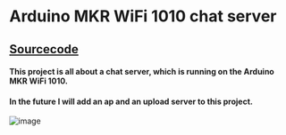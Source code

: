 # Arduino MKR WiFi 1010 chat server 
## [Sourcecode](https://github.com/jann-amh/MKR-WiFi-1010-Chatserver/tree/master/MKR-Wifi-1010-Chatserver/src)
#### This project is all about a chat server, which is running on the Arduino MKR WiFi 1010.
#### In the future I will add an ap and an upload server to this project.
 ![image](https://store-cdn.arduino.cc/uni/catalog/product/cache/1/image/520x330/604a3538c15e081937dbfbd20aa60aad/a/b/abx00023_featured_3.jpg)